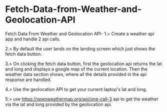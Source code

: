 # Fetch-Data-from-Weather-and-Geolocation-API

Fetch Data From Weather and Geolocation API-
1.> Create a weather api app and handle 2 api calls.

2.> By default the user lands on the landing screen which just shows the fetch data button.

3.> On clicking the fetch data button, first the geolocation api returns the lat and long and displays a google map of the current location. Then the weather data section shows, where all the details provided in the api response are handled.

4.> Use the geolocation API to get your current laptop's lat and long.

5.> use https://openweathermap.org/api/one-call-3 api to get the weather via the lat and long provided by the geolocation api.
